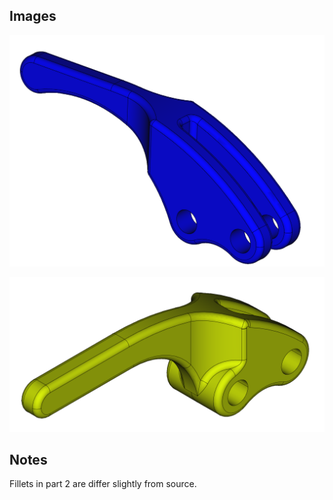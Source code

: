 ## Images

![TBD](./phase1.png)

![TBD](./phase2.png)

## Notes

Fillets in part 2 are differ slightly from source. 
